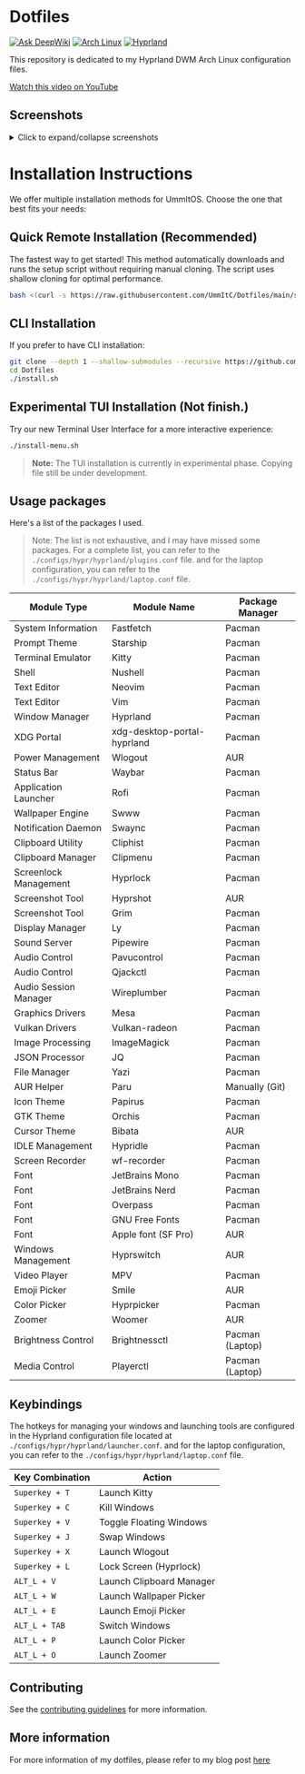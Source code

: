 # Dotfiles

[![Ask DeepWiki](https://deepwiki.com/badge.svg)](https://deepwiki.com/UmmItC/Dotfiles)
[![Arch Linux](https://img.shields.io/badge/Arch_Linux-1793D1?logo=arch-linux&logoColor=fff)](https://archlinux.org)
[![Hyprland](https://img.shields.io/badge/Hyprland-1A1B26?logo=hyprland&logoColor=fff)](https://hyprland.org)

This repository is dedicated to my Hyprland DWM Arch Linux configuration files.

[Watch this video on YouTube](https://www.youtube.com/watch?v=sjeKlj8mTjE)

## Screenshots

<details>
<summary>Click to expand/collapse screenshots</summary>

![App Launcher](https://dl.ummit.dev/dotfiles-20250217/app-launcher.png)
![Clipboard](https://dl.ummit.dev/dotfiles-20250217/clipboard.png)
![Color Picker](https://dl.ummit.dev/dotfiles-20250217/color-picker.png)
![Neovim 2](https://dl.ummit.dev/dotfiles-20250217/neovim-2.png)
![Neovim](https://dl.ummit.dev/dotfiles-20250217/neovim.png)
![Panel](https://dl.ummit.dev/dotfiles-20250217/panel.png)
![Power Management 2](https://dl.ummit.dev/dotfiles-20250217/power-management-2.png)
![Power Management](https://dl.ummit.dev/dotfiles-20250217/power-management.png)
![Upgrade](https://dl.ummit.dev/dotfiles-20250217/upgrade.png)
![Wallpaper Picker](https://dl.ummit.dev/dotfiles-20250217/wallpaper-picker.png)
![Windows 2](https://dl.ummit.dev/dotfiles-20250217/windows-2.png)
![Windows](https://dl.ummit.dev/dotfiles-20250217/windows.png)

</details>

# Installation Instructions

We offer multiple installation methods for UmmItOS. Choose the one that best fits your needs:

## Quick Remote Installation (Recommended)

The fastest way to get started! This method automatically downloads and runs the setup script without requiring manual cloning. The script uses shallow cloning for optimal performance.

```bash
bash <(curl -s https://raw.githubusercontent.com/UmmItC/Dotfiles/main/setup.sh)
```

## CLI Installation

If you prefer to have CLI installation:

```bash
git clone --depth 1 --shallow-submodules --recursive https://github.com/UmmItC/Dotfiles.git
cd Dotfiles
./install.sh
```

## Experimental TUI Installation (Not finish.)

Try our new Terminal User Interface for a more interactive experience:

```bash
./install-menu.sh
```

> **Note:** The TUI installation is currently in experimental phase. Copying file still be under development.

## Usage packages

Here's a list of the packages I used.

>Note: The list is not exhaustive, and I may have missed some packages. For a complete list, you can refer to the `./configs/hypr/hyprland/plugins.conf` file. and for the laptop configuration, you can refer to the `./configs/hypr/hyprland/laptop.conf` file.

| Module Type              | Module Name     | Package Manager |
|--------------------------|-----------------|-----------------|
| System Information       | Fastfetch       | Pacman          |
| Prompt Theme             | Starship        | Pacman          |
| Terminal Emulator        | Kitty           | Pacman          |
| Shell                    | Nushell         | Pacman          |
| Text Editor              | Neovim          | Pacman          |
| Text Editor              | Vim             | Pacman          |
| Window Manager           | Hyprland        | Pacman          |
| XDG Portal               | xdg-desktop-portal-hyprland | Pacman |
| Power Management         | Wlogout         | AUR             |
| Status Bar               | Waybar          | Pacman          |
| Application Launcher     | Rofi            | Pacman          |
| Wallpaper Engine         | Swww            | Pacman          |
| Notification Daemon      | Swaync          | Pacman          |
| Clipboard Utility        | Cliphist        | Pacman          |
| Clipboard Manager        | Clipmenu        | Pacman          |
| Screenlock Management    | Hyprlock        | Pacman          |
| Screenshot Tool          | Hyprshot        | AUR             |
| Screenshot Tool          | Grim            | Pacman          |
| Display Manager          | Ly              | Pacman          |
| Sound Server             | Pipewire        | Pacman          |
| Audio Control            | Pavucontrol     | Pacman          |
| Audio Control            | Qjackctl        | Pacman          |
| Audio Session Manager   | Wireplumber     | Pacman          |
| Graphics Drivers         | Mesa            | Pacman          |
| Vulkan Drivers           | Vulkan-radeon   | Pacman          |
| Image Processing         | ImageMagick     | Pacman          |
| JSON Processor           | JQ              | Pacman          |
| File Manager             | Yazi            | Pacman          |
| AUR Helper               | Paru            | Manually (Git)  |
| Icon Theme               | Papirus         | Pacman          |
| GTK Theme                | Orchis          | Pacman          |
| Cursor Theme             | Bibata          | AUR             |
| IDLE Management          | Hypridle        | Pacman          |
| Screen Recorder          | wf-recorder     | Pacman          |
| Font                     | JetBrains Mono  | Pacman          |
| Font                     | JetBrains Nerd  | Pacman          |
| Font                     | Overpass        | Pacman          |
| Font                     | GNU Free Fonts  | Pacman          |
| Font                     | Apple font (SF Pro)          | AUR             |
| Windows Management       | Hyprswitch      | AUR             |
| Video Player             | MPV             | Pacman          |
| Emoji Picker             | Smile           | AUR             |
| Color Picker             | Hyprpicker      | Pacman          |
| Zoomer                   | Woomer          | AUR             |
| Brightness Control       | Brightnessctl   | Pacman (Laptop) |
| Media Control            | Playerctl       | Pacman (Laptop) |
    
## Keybindings

The hotkeys for managing your windows and launching tools are configured in the Hyprland configuration file located at `./configs/hypr/hyprland/launcher.conf`. and for the laptop configuration, you can refer to the `./configs/hypr/hyprland/laptop.conf` file.

| Key Combination   | Action                     |
|-------------------|----------------------------|
| `Superkey + T`    | Launch Kitty               |
| `Superkey + C`    | Kill Windows               |
| `Superkey + V`    | Toggle Floating Windows    |
| `Superkey + J`    | Swap Windows               |
| `Superkey + X`    | Launch Wlogout             |
| `Superkey + L`    | Lock Screen (Hyprlock)     |
| `ALT_L + V`       | Launch Clipboard Manager   |
| `ALT_L + W`       | Launch Wallpaper Picker    |
| `ALT_L + E`       | Launch Emoji Picker        |
| `ALT_L + TAB`     | Switch Windows             |
| `ALT_L + P`       | Launch Color Picker        |
| `ALT_L + O`       | Launch Zoomer              |

## Contributing

See the [contributing guidelines](./CONTRIBUTING.md) for more information.

## More information

For more information of my dotfiles, please refer to my blog post [here](https://short.ummit.dev/blog-old-dotsfile-guide)
